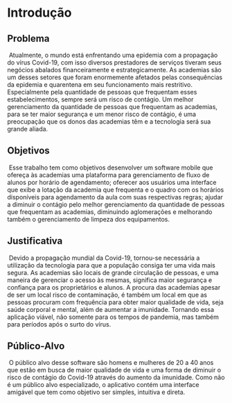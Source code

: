 # Introdução

## Problema
​	Atualmente, o mundo está enfrentando uma epidemia com a propagação do vírus Covid-19, com isso diversos prestadores de serviços tiveram seus negócios abalados financeiramente e estrategicamente. As academias são um desses setores que foram enormemente afetados pelas consequências da epidemia e quarentena em seu funcionamento mais restritivo. Especialmente pela quantidade de pessoas que frequentam esses estabelecimentos, sempre será um risco de contágio. Um melhor gerenciamento da quantidade de pessoas que frequentam as academias, para se ter maior segurança e um menor risco de contágio, é uma preocupação que os donos das academias têm e a tecnologia será sua grande aliada.

>

## Objetivos

​	Esse trabalho tem como objetivos desenvolver um software mobile que ofereça às academias uma plataforma para gerenciamento de fluxo de alunos por horário de agendamento; oferecer aos usuários uma interface que exibe a lotação da academia que frequenta e o quadro com os horários disponíveis para agendamento da aula com suas respectivas regras; ajudar a diminuir o contágio pelo melhor gerenciamento da quantidade de pessoas que frequentam as academias, diminuindo aglomerações e melhorando também o gerenciamento de limpeza dos equipamentos.

## Justificativa

​	Devido a propagação mundial da Covid-19, tornou-se necessária a utilização da tecnologia para que a população consiga ter uma vida mais segura. As academias são locais de grande circulação de pessoas, e uma maneira de gerenciar o acesso às mesmas, significa maior segurança e confiança para os proprietários e alunos. A procura das academias apesar de ser um local risco de contaminação, é também um local em que as pessoas procuram com frequência para obter maior qualidade de vida, seja saúde corporal e mental, além de aumentar a imunidade. Tornando essa aplicação viável, não somente para os tempos de pandemia, mas também para períodos após o surto do vírus.

## Público-Alvo

​	O público alvo desse software são homens e mulheres de 20 a 40 anos que estão em busca de maior qualidade de vida e uma forma de diminuir o risco de contágio do Covid-19 através do aumento da imunidade. Como não é um público alvo especializado, o aplicativo contém uma interface amigável que tem como objetivo ser simples, intuitiva e direta.

